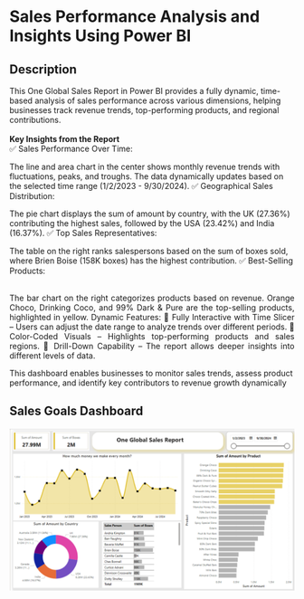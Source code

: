 <h1>Sales Performance Analysis and Insights Using Power BI</h1>

<h2>Description</h2>
This One Global Sales Report in Power BI provides a fully dynamic, time-based analysis of sales performance across various dimensions, helping businesses track revenue trends, top-performing products, and regional contributions.
<br/>
<br/>
<b> Key Insights from the Report </b>
 
<br/>
✅ Sales Performance Over Time:

The line and area chart in the center shows monthly revenue trends with fluctuations, peaks, and troughs.
The data dynamically updates based on the selected time range (1/2/2023 - 9/30/2024).
✅ Geographical Sales Distribution:

The pie chart displays the sum of amount by country, with the UK (27.36%) contributing the highest sales, followed by the USA (23.42%) and India (16.37%).
✅ Top Sales Representatives:

The table on the right ranks salespersons based on the sum of boxes sold, where Brien Boise (158K boxes) has the highest contribution.
✅ Best-Selling Products:
<br/>
<br/>
<p align="justify">
The bar chart on the right categorizes products based on revenue.
Orange Choco, Drinking Coco, and 99% Dark & Pure are the top-selling products, highlighted in yellow.
Dynamic Features:
🔹 Fully Interactive with Time Slicer – Users can adjust the date range to analyze trends over different periods.
🔹 Color-Coded Visuals – Highlights top-performing products and sales regions.
🔹 Drill-Down Capability – The report allows deeper insights into different levels of data.

This dashboard enables businesses to monitor sales trends, assess product performance, and identify key contributors to revenue growth dynamically

<h2>Sales Goals Dashboard</h2>
<p align="center">

<img src="https://github.com/dhanushkapg/oneGlobal/blob/main/OneGlobalSolution_Sales%20Report.png"/>
<br/>
